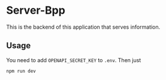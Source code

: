 # Server-Bpp
This is the backend of this application that serves information.

## Usage
You need to add `OPENAPI_SECRET_KEY` to `.env`. Then just

```bash
npm run dev
```
